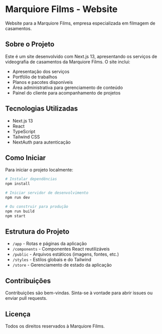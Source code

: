 # Marquiore Films - Website

Website para a Marquiore Films, empresa especializada em filmagem de casamentos.

## Sobre o Projeto

Este é um site desenvolvido com Next.js 13, apresentando os serviços de videografia de casamentos da Marquiore Films. O site inclui:

- Apresentação dos serviços
- Portfólio de trabalhos
- Planos e pacotes disponíveis
- Área administrativa para gerenciamento de conteúdo
- Painel do cliente para acompanhamento de projetos

## Tecnologias Utilizadas

- Next.js 13
- React
- TypeScript
- Tailwind CSS
- NextAuth para autenticação

## Como Iniciar

Para iniciar o projeto localmente:

```bash
# Instalar dependências
npm install

# Iniciar servidor de desenvolvimento
npm run dev

# Ou construir para produção
npm run build
npm start
```

## Estrutura do Projeto

- `/app` - Rotas e páginas da aplicação
- `/components` - Componentes React reutilizáveis
- `/public` - Arquivos estáticos (imagens, fontes, etc.)
- `/styles` - Estilos globais e do Tailwind
- `/store` - Gerenciamento de estado da aplicação

## Contribuições

Contribuições são bem-vindas. Sinta-se à vontade para abrir issues ou enviar pull requests.

## Licença

Todos os direitos reservados à Marquiore Films. 